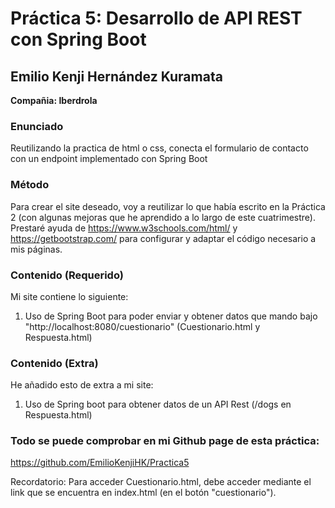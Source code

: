 
# Práctica 5: Desarrollo de API REST con Spring Boot

  

  

## Emilio Kenji Hernández Kuramata

  

  

**Compañia: Iberdrola**

### Enunciado

Reutilizando la practica de html o css, conecta el formulario de contacto con un endpoint implementado con Spring Boot

 

### Método

  

Para crear el site deseado, voy a reutilizar lo que había escrito en la Práctica 2 (con algunas mejoras que he aprendido a lo largo de este cuatrimestre). Prestaré ayuda de https://www.w3schools.com/html/ y https://getbootstrap.com/ para configurar y adaptar el código necesario a mis páginas.

  

### Contenido (Requerido)

  

Mi site contiene lo siguiente:

  

1) Uso de Spring Boot para poder enviar y obtener datos que mando bajo "http://localhost:8080/cuestionario" (Cuestionario.html y Respuesta.html)

  
### Contenido (Extra)

He añadido esto de extra a mi site:
  

1) Uso de Spring boot para obtener datos de un API Rest (/dogs en Respuesta.html)
  

### Todo se puede comprobar en mi Github page de esta práctica:

  

https://github.com/EmilioKenjiHK/Practica5

  

Recordatorio: Para acceder Cuestionario.html, debe acceder mediante el link que se encuentra en index.html (en el botón "cuestionario").